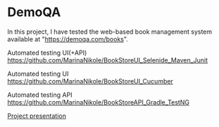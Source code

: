 # DemoQA

In this project, I have tested the web-based book management system available at "https://demoqa.com/books".


Automated testing UI(+API) 
https://github.com/MarinaNikole/BookStoreUI_Selenide_Maven_Junit

Automated testing UI 
https://github.com/MarinaNikole/BookStoreUI_Cucumber


Automated testing API
https://github.com/MarinaNikole/BookStoreAPI_Gradle_TestNG


[Project presentation](https://docs.google.com/presentation/d/1y7507wJXAxOCLQ8Smoy7YVhZu3xWQHFe2k9BzWzViTI/edit#slide=id.g2a6d00a9476_0_40)
